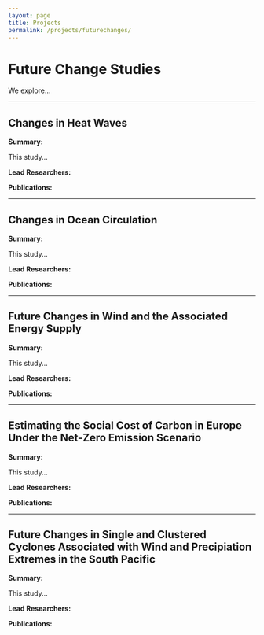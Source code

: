 ```yaml
---
layout: page
title: Projects
permalink: /projects/futurechanges/
---
```


# Future Change Studies

We explore...

---

## Changes in Heat Waves

**Summary:**  

This study...

**Lead Researchers:** 

**Publications:** 

---

## Changes in Ocean Circulation

**Summary:**

This study... 

**Lead Researchers:**

**Publications:** 

---

## Future Changes in Wind and the Associated Energy Supply

**Summary:**

This study...

**Lead Researchers:**

**Publications:** 

---

## Estimating the Social Cost of Carbon in Europe Under the Net-Zero Emission Scenario

**Summary:**

This study... 

**Lead Researchers:**

**Publications:** 

---

## Future Changes in Single and Clustered Cyclones Associated with Wind and Precipiation Extremes in the South Pacific

**Summary:**

This study... 

**Lead Researchers:**

**Publications:** 
